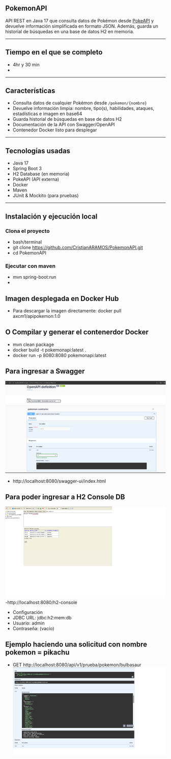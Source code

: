 ## PokemonAPI

API REST en Java 17 que consulta datos de Pokémon desde [PokeAPI](https://pokeapi.co/) y devuelve información simplificada en formato JSON. Además, guarda un historial de búsquedas en una base de datos H2 en memoria.

---

## Tiempo en el que se completo
- 4hr y 30 min
- 
---

## Características

- Consulta datos de cualquier Pokémon desde `/pokemon/{nombre}`
- Devuelve información limpia: nombre, tipo(s), habilidades, ataques, estadísticas e imagen en base64
- Guarda historial de búsquedas en base de datos H2
- Documentación de la API con Swagger/OpenAPI
- Contenedor Docker listo para desplegar

---

## Tecnologías usadas

- Java 17
- Spring Boot 3
- H2 Database (en memoria)
- PokeAPI (API externa)
- Docker
- Maven
- JUnit & Mockito (para pruebas)

---

## Instalación y ejecución local

### Clona el proyecto

- bash/terminal
- git clone https://github.com/CristianARAMOS/PokemonAPI.git
- cd PokemonAPI

### Ejecutar con maven 
- mvn spring-boot:run
- 
## Imagen desplegada en Docker Hub 
- Para descargar la imagen directamente:  docker pull axcm1/apipokemon:1.0

## O Compilar y generar el contenerdor Docker
- mvn clean package 
- docker build -t pokemonapi:latest .
- docker run -p 8080:8080 pokemonapi:latest



## Para ingresar a Swagger
![Imagen de swagger](imagenes/swagger.png)
- http://localhost:8080/swagger-ui/index.html


## Para poder ingresar a H2 Console DB
![Imagen de consola h2](imagenes/consolah2busquedas.png)
-http://localhost:8080/h2-console
- Configuración
- JDBC URL: jdbc:h2:mem:db
- Usuario: admin
- Contraseña: (vacío)


## Ejemplo haciendo una solicitud con nombre pokemon = pikachu 

- GET http://localhost:8080/api/v1/prueba/pokemon/bulbasaur
![Imagen de consola h2](imagenes/ejemplo1.png)




